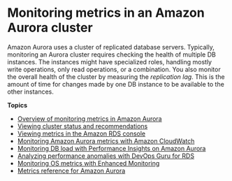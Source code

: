 # Monitoring metrics in an Amazon Aurora cluster<a name="MonitoringAurora"></a>

Amazon Aurora uses a cluster of replicated database servers\. Typically, monitoring an Aurora cluster requires checking the health of multiple DB instances\. The instances might have specialized roles, handling mostly write operations, only read operations, or a combination\. You also monitor the overall health of the cluster by measuring the *replication lag*\. This is the amount of time for changes made by one DB instance to be available to the other instances\.

**Topics**
+ [Overview of monitoring metrics in Amazon Aurora](MonitoringOverview.md)
+ [Viewing cluster status and recommendations](accessing-monitoring.md)
+ [Viewing metrics in the Amazon RDS console](USER_Monitoring.md)
+ [Monitoring Amazon Aurora metrics with Amazon CloudWatch](monitoring-cloudwatch.md)
+ [Monitoring DB load with Performance Insights on Amazon Aurora](USER_PerfInsights.md)
+ [Analyzing performance anomalies with DevOps Guru for RDS](devops-guru-for-rds.md)
+ [Monitoring OS metrics with Enhanced Monitoring](USER_Monitoring.OS.md)
+ [Metrics reference for Amazon Aurora](metrics-reference.md)